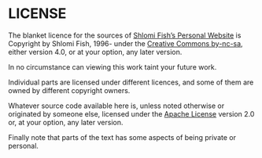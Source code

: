 # LICENSE

The blanket licence for the sources of [Shlomi Fish’s Personal Website](https://www.shlomifish.org/) is Copyright by Shlomi Fish, 1996- under
the
[Creative Commons by-nc-sa](http://creativecommons.org/licenses/by-nc-sa/4.0/),
either version 4.0, or at your option, any later version.

In no circumstance can viewing this work taint your future work.

Individual parts are licensed under different licences, and some of them are
owned by different copyright owners.

Whatever source code available here is, unless noted otherwise or
originated by someone else, licensed under
the [Apache License](https://en.wikipedia.org/wiki/Apache_License) version
2.0 or, at your option, any later version.

Finally note that parts of the text has some aspects of being private or
personal.
